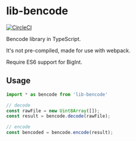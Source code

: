 # lib-bencode

[![CircleCI](https://circleci.com/gh/lmcontact/lib-bencode.svg?style=svg)](https://circleci.com/gh/lmcontact/lib-bencode)

Bencode library in TypeScript.

It's not pre-compiled, made for use with webpack.

Require ES6 support for BigInt.

## Usage

```typescript
import * as bencode from 'lib-bencode'

// decode
const rawFile = new Uint8Array([]);
const result = bencode.decode(rawFile);

// encode
const bencoded = bencode.encode(result);
```